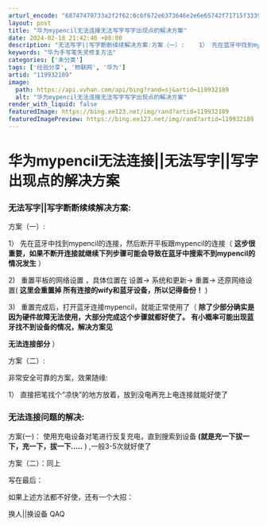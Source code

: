 ```yaml
---
arturl_encode: "68747470733a2f2f62:6c6f672e6373646e2e6e65742f71715f33393936373931312f:61727469636c652f64657461696c732f313139393332313839"
layout: post
title: "华为mypencil无法连接无法写字写字出现点的解决方案"
date: 2024-02-18 21:42:40 +08:00
description: "无法写字||写字断断续续解决方案:方案（一）:    1） 先在蓝牙中找到mypencil的连接，然"
keywords: "华为手写笔失灵修复方法"
categories: ['未分类']
tags: ['经验分享', '物联网', '华为']
artid: "119932189"
image:
  path: https://api.vvhan.com/api/bing?rand=sj&artid=119932189
  alt: "华为mypencil无法连接无法写字写字出现点的解决方案"
render_with_liquid: false
featuredImage: https://bing.ee123.net/img/rand?artid=119932189
featuredImagePreview: https://bing.ee123.net/img/rand?artid=119932189
---
```


# 华为mypencil无法连接||无法写字||写字出现点的解决方案

### 无法写字||写字断断续续解决方案:

方案（一）:

1） 先在蓝牙中找到mypencil的连接，然后断开平板跟mypencil的连接（
**这步很重要，如果不断开连接就继续下列步骤可能会导致在蓝牙中搜索不到mypencil的情况发生**
）

2)   重置平板的网络设置 ，具体位置在 设置-> 系统和更新-> 重置-> 还原网络设置(
**这里会重置掉 所有连接的wify和蓝牙设备，所以记得备份！**
)

3)   重置完成后，打开蓝牙连接mypencil，就能正常使用了（
**除了少部分确实是因为硬件故障无法使用，大部分完成这个步骤就都好使了。**
**有小概率可能出现蓝牙找不到设备的情况，解决方案见**

**无法连接部分**
）

方案（二）:

非常安全可靠的方案，效果随缘:

1） 直接把笔找个“凉快”的地方放着，放到没电再充上电连接就能好使了

### 

### 无法连接问题的解决:

方案(一)： 使用充电设备对笔进行反复充电，直到搜索到设备
**(就是充一下拔一下，充一下，拔一下.....**
) ,一般3-5次就好使了

方案（二）：同上

写在最后：

如果上述方法都不好使，还有一个大招：

换人||换设备
QAQ